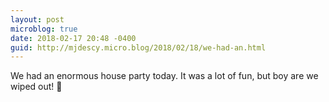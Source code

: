 ```yaml
---
layout: post
microblog: true
date: 2018-02-17 20:48 -0400
guid: http://mjdescy.micro.blog/2018/02/18/we-had-an.html
---
```

We had an enormous house party today. It was a lot of fun, but boy are we wiped out! 🎈 
